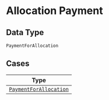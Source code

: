 
# Allocation Payment

## Data Type

`PaymentForAllocation`

## Cases

| Type |
|  --- |
| [`PaymentForAllocation`](../../../doc/models/payment-for-allocation.md) |


